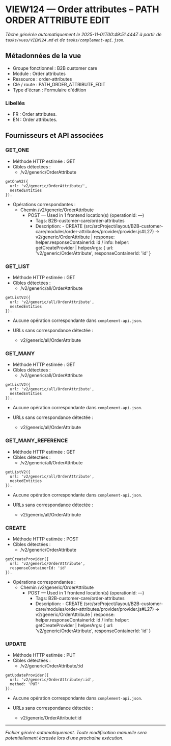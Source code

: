 # VIEW124 — Order attributes – PATH ORDER ATTRIBUTE EDIT

_Tâche générée automatiquement le 2025-11-01T00:49:51.444Z à partir de `tasks/vues/VIEW124.md` et de `tasks/complement-api.json`._

## Métadonnées de la vue

- Groupe fonctionnel : B2B customer care
- Module : Order attributes
- Ressource : order-attributes
- Clé / route : PATH_ORDER_ATTRIBUTE_EDIT
- Type d'écran : Formulaire d'édition

### Libellés
- FR : Order attributes.
- EN : Order attributes.

## Fournisseurs et API associées

### GET_ONE

- Méthode HTTP estimée : GET
- Cibles détectées :
  - /v2/generic/OrderAttribute

```text
getOneV2({
  url: 'v2/generic/OrderAttribute/',
  nestedEntities
}).
```

- Opérations correspondantes :
  - Chemin /v2/generic/OrderAttribute
    - POST — Used in 1 frontend location(s) (operationId: —)
      - Tags: B2B-customer-care/order-attributes
      - Description: - CREATE (src/srcProject/layout/B2B-customer-care/modules/order-attributes/provider/provider.js#L27) -> v2/generic/OrderAttribute | response: helper.responseContainerId: id / info: helper: getCreateProvider | helperArgs: { url: 'v2/generic/OrderAttribute', responseContainerId: 'id' }

### GET_LIST

- Méthode HTTP estimée : GET
- Cibles détectées :
  - /v2/generic/all/OrderAttribute

```text
getListV2({
  url: 'v2/generic/all/OrderAttribute',
  nestedEntities
}).
```

- Aucune opération correspondante dans `complement-api.json`.

- URLs sans correspondance détectée :
  - v2/generic/all/OrderAttribute

### GET_MANY

- Méthode HTTP estimée : GET
- Cibles détectées :
  - /v2/generic/all/OrderAttribute

```text
getListV2({
  url: 'v2/generic/all/OrderAttribute',
  nestedEntities
}).
```

- Aucune opération correspondante dans `complement-api.json`.

- URLs sans correspondance détectée :
  - v2/generic/all/OrderAttribute

### GET_MANY_REFERENCE

- Méthode HTTP estimée : GET
- Cibles détectées :
  - /v2/generic/all/OrderAttribute

```text
getListV2({
  url: 'v2/generic/all/OrderAttribute',
  nestedEntities
}).
```

- Aucune opération correspondante dans `complement-api.json`.

- URLs sans correspondance détectée :
  - v2/generic/all/OrderAttribute

### CREATE

- Méthode HTTP estimée : POST
- Cibles détectées :
  - /v2/generic/OrderAttribute

```text
getCreateProvider({
  url: 'v2/generic/OrderAttribute',
  responseContainerId: 'id'
}).
```

- Opérations correspondantes :
  - Chemin /v2/generic/OrderAttribute
    - POST — Used in 1 frontend location(s) (operationId: —)
      - Tags: B2B-customer-care/order-attributes
      - Description: - CREATE (src/srcProject/layout/B2B-customer-care/modules/order-attributes/provider/provider.js#L27) -> v2/generic/OrderAttribute | response: helper.responseContainerId: id / info: helper: getCreateProvider | helperArgs: { url: 'v2/generic/OrderAttribute', responseContainerId: 'id' }

### UPDATE

- Méthode HTTP estimée : PUT
- Cibles détectées :
  - /v2/generic/OrderAttribute/:id

```text
getUpdateProvider({
  url: 'v2/generic/OrderAttribute/:id',
  method: 'PUT'
}).
```

- Aucune opération correspondante dans `complement-api.json`.

- URLs sans correspondance détectée :
  - v2/generic/OrderAttribute/:id

---

_Fichier généré automatiquement. Toute modification manuelle sera potentiellement écrasée lors d'une prochaine exécution._
